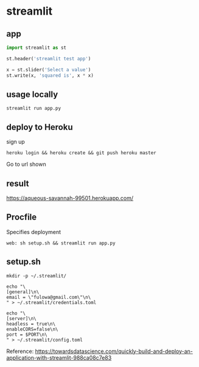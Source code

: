 # streamlit

## app

```python
import streamlit as st

st.header('streamlit test app')

x = st.slider('Select a value')
st.write(x, 'squared is', x * x)

```

## usage locally

```
streamlit run app.py
```

## deploy to Heroku

sign up

```
heroku login && heroku create && git push heroku master
```
Go to url shown

## result

https://aqueous-savannah-99501.herokuapp.com/

## Procfile

Specifies deployment

```
web: sh setup.sh && streamlit run app.py
```

## setup\.sh

```
mkdir -p ~/.streamlit/

echo "\
[general]\n\
email = \"fulowa@gmail.com\"\n\
" > ~/.streamlit/credentials.toml

echo "\
[server]\n\
headless = true\n\
enableCORS=false\n\
port = $PORT\n\
" > ~/.streamlit/config.toml
```

Reference: https://towardsdatascience.com/quickly-build-and-deploy-an-application-with-streamlit-988ca08c7e83